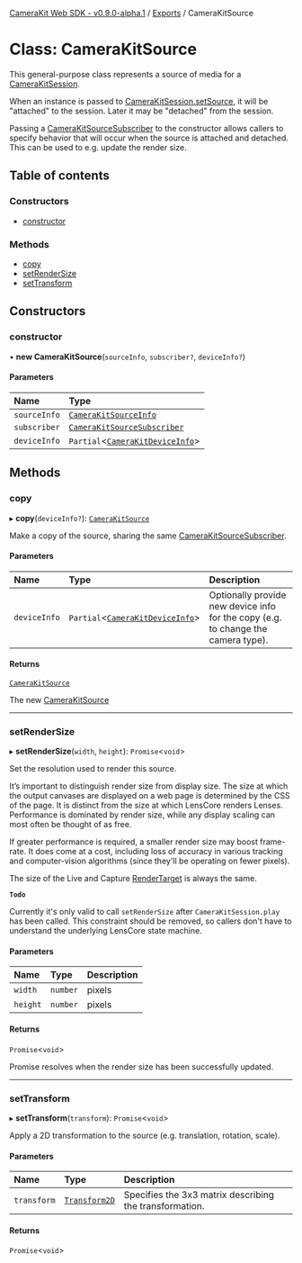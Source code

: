 [CameraKit Web SDK - v0.9.0-alpha.1](../README.md) / [Exports](../modules.md) / CameraKitSource

# Class: CameraKitSource

This general-purpose class represents a source of media for a [CameraKitSession](CameraKitSession.md).

When an instance is passed to [CameraKitSession.setSource](CameraKitSession.md#setsource), it will be "attached"
to the session. Later it may be "detached" from the session.

Passing a [CameraKitSourceSubscriber](../interfaces/CameraKitSourceSubscriber.md) to the constructor allows callers to specify behavior
that will occur when the source is attached and detached. This can be used to e.g. update the render size.

## Table of contents

### Constructors

- [constructor](CameraKitSource.md#constructor)

### Methods

- [copy](CameraKitSource.md#copy)
- [setRenderSize](CameraKitSource.md#setrendersize)
- [setTransform](CameraKitSource.md#settransform)

## Constructors

### constructor

• **new CameraKitSource**(`sourceInfo`, `subscriber?`, `deviceInfo?`)

#### Parameters

| Name | Type |
| :------ | :------ |
| `sourceInfo` | [`CameraKitSourceInfo`](../modules.md#camerakitsourceinfo) |
| `subscriber` | [`CameraKitSourceSubscriber`](../interfaces/CameraKitSourceSubscriber.md) |
| `deviceInfo` | `Partial`<[`CameraKitDeviceInfo`](../modules.md#camerakitdeviceinfo)\> |

## Methods

### copy

▸ **copy**(`deviceInfo?`): [`CameraKitSource`](CameraKitSource.md)

Make a copy of the source, sharing the same [CameraKitSourceSubscriber](../interfaces/CameraKitSourceSubscriber.md).

#### Parameters

| Name | Type | Description |
| :------ | :------ | :------ |
| `deviceInfo` | `Partial`<[`CameraKitDeviceInfo`](../modules.md#camerakitdeviceinfo)\> | Optionally provide new device info for the copy (e.g. to change the camera type). |

#### Returns

[`CameraKitSource`](CameraKitSource.md)

The new [CameraKitSource](CameraKitSource.md)

___

### setRenderSize

▸ **setRenderSize**(`width`, `height`): `Promise`<`void`\>

Set the resolution used to render this source.

It’s important to distinguish render size from display size. The size at which the output canvases are displayed
on a web page is determined by the CSS of the page. It is distinct from the size at which LensCore renders
Lenses. Performance is dominated by render size, while any display scaling can most often be thought of as free.

If greater performance is required, a smaller render size may boost frame-rate. It does come at a cost, including
loss of accuracy in various tracking and computer-vision algorithms (since they'll be operating on fewer pixels).

The size of the Live and Capture [RenderTarget](../modules.md#rendertarget) is always the same.

**`Todo`**

Currently it's only valid to call `setRenderSize` after `CameraKitSession.play` has been called. This
constraint should be removed, so callers don't have to understand the underlying LensCore state machine.

#### Parameters

| Name | Type | Description |
| :------ | :------ | :------ |
| `width` | `number` | pixels |
| `height` | `number` | pixels |

#### Returns

`Promise`<`void`\>

Promise resolves when the render size has been successfully updated.

___

### setTransform

▸ **setTransform**(`transform`): `Promise`<`void`\>

Apply a 2D transformation to the source (e.g. translation, rotation, scale).

#### Parameters

| Name | Type | Description |
| :------ | :------ | :------ |
| `transform` | [`Transform2D`](Transform2D.md) | Specifies the 3x3 matrix describing the transformation. |

#### Returns

`Promise`<`void`\>
